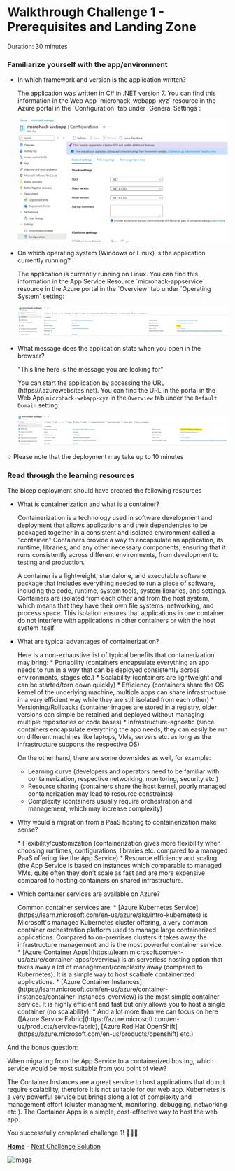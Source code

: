 # Walkthrough Challenge 1 - Prerequisites and Landing Zone

Duration: 30 minutes

### **Familiarize yourself with the app/environment**

* In which framework and version is the application written?
	<p>
    The application was written in C# in .NET version 7. You can find this information in the Web App `microhack-webapp-xyz` resource in the Azure portal in the `Configuration` tab under `General Settings`:
    
    ![image](./img/challenge-1-runtimestack.jpg)
    </p>

* On which operating system (Windows or Linux) is the application currently running?
	<p>
    The application is currently running on Linux. You can find this information in the App Service Resource `microhack-appservice` resource in the Azure portal in the `Overview` tab under `Operating System` setting:
    
    ![image](./img/challenge-1-operatingsystem.jpg)
    </p>

* What message does the application state when you open in the browser?
	<p>
    "This line here is the message you are looking for"
    
    You can start the application by accessing the URL (https://<name-of-your-webapp>.azurewebsites.net). You can find the URL in the portal in the Web App `microhack-webapp-xyz` in the `Overview` tab under the `Default Domain` setting:
    
    ![image](./img/challenge-1-url.jpg)
    </p>

💡 Please note that the deployment may take up to 10 minutes

### **Read through the learning resources**
The bicep deployment should have created the following resources

* What is containerization and what is a container?
	<p>
    Containerization is a technology used in software development and deployment that allows applications and their dependencies to be packaged together in a consistent and isolated environment called a "container." Containers provide a way to encapsulate an application, its runtime, libraries, and any other necessary components, ensuring that it runs consistently across different environments, from development to testing and production.

	A container is a lightweight, standalone, and executable software package that includes everything needed to run a piece of software, including the code, runtime, system tools, system libraries, and settings. Containers are isolated from each other and from the host system, which means that they have their own file systems, networking, and process space. This isolation ensures that applications in one container do not interfere with applications in other containers or with the host system itself.
    </p>
* What are typical advantages of containerization?
	<p>
    Here is a non-exhaustive list of typical benefits that containerization may bring:
	* Portability (containers encapsulate everything an app needs to run in a way that can be deployed consistently across environments, stages etc.)
	* Scalability (containers are lightweight and can be started/torn down quickly)
	* Efficiency (containers share the OS kernel of the underlying machine, multiple apps can share infrastructure in a very efficient way while they are still isolated from each other)
	* Versioning/Rollbacks (container images are stored in a registry, older versions can simple be retained and deployed without managing multiple repositories or code bases)
	* Infrastructure-agnostic (since containers encapsulate everything the app needs, they can easily be run on different machines like laptops, VMs, servers etc. as long as the infrastructure supports the respective OS)
	
	On the other hand, there are some downsides as well, for example:
    * Learning curve (developers and operators need to be familiar with containerization, respective networking, monitoring, security etc.)
    * Resource sharing (containers share the host kernel, poorly managed containerization may lead to resource constraints)
    * Complexity (containers usually require orchestration and management, which may increase complexity)
    
    </p>
* Why would a migration from a PaaS hosting to containerization make sense?
	<p>
    * Flexibility/customization (containerization gives more flexibility when choosing runtimes, configurations, libraries etc. compared to a managed PaaS offering like the App Service)
    * Resource efficiency and scaling (the App Service is based on instances which comparable to managed VMs, quite often they don't scale as fast and are more expensive compared to hosting containers on shared infrastructure.
    </p>
* Which container services are available on Azure?
	<p>
    Common container services are:
    * [Azure Kubernetes Service](https://learn.microsoft.com/en-us/azure/aks/intro-kubernetes) is Microsoft's managed Kubernetes cluster offering, a very common container orchestration platform used to manage large containerized applications. Compared to on-premises clusters it takes away the infrastructure management and is the most powerful container service.
    * [Azure Container Apps](https://learn.microsoft.com/en-us/azure/container-apps/overview) is an serverless hosting option that takes away a lot of management/complexity away (compared to Kubernetes). It is a simple way to host scalbale containerized applications.
    * [Azure Container Instances](https://learn.microsoft.com/en-us/azure/container-instances/container-instances-overview) is the most simple container service. It is highly efficient and fast but only allows you to host a single container (no scalability).
    * And a lot more than we can focus on here ([Azure Service Fabric](https://azure.microsoft.com/en-us/products/service-fabric), [Azure Red Hat OpenShift](https://azure.microsoft.com/en-us/products/openshift) etc.)
    </p>

And the bonus question:

When migrating from the App Service to a containerized hosting, which service would be most suitable from you point of view?
	<p>
    The Container Instances are a great service to host applications that do not require scalability, therefore it is not suitable for our web app. Kubernetes is a very powerful service but brings along a lot of complexity and management effort (cluster managment, monitoring, debugging, networking etc.). The Container Apps is a simple, cost-effective way to host the web app.
    </p>

You successfully completed challenge 1! 🚀🚀🚀

 **[Home](../../Readme.md)** - [Next Challenge Solution](../challenge-2/solution.md)

![image](./img/Challenge-1.jpg)